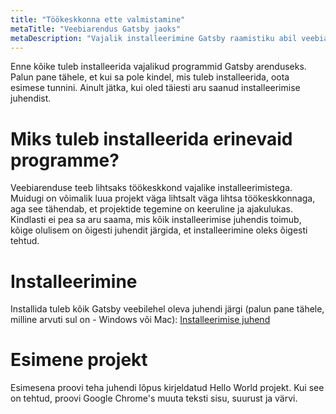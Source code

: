 ```yaml
---
title: "Töökeskkonna ette valmistamine"
metaTitle: "Veebiarendus Gatsby jaoks"
metaDescription: "Vajalik installeerimine Gatsby raamistiku abil veebiarenduse tegemiseks"
---
```


Enne kõike tuleb installeerida vajalikud programmid Gatsby arenduseks. Palun pane tähele, et kui sa pole kindel, mis tuleb installeerida, oota esimese tunnini. Ainult jätka, kui oled täiesti aru saanud installeerimise juhendist.


# Miks tuleb installeerida erinevaid programme?
Veebiarenduse teeb lihtsaks töökeskkond vajalike installeerimistega. Muidugi on võimalik luua projekt väga lihtsalt väga lihtsa töökeskkonnaga, aga see tähendab, et projektide tegemine on keeruline ja ajakulukas.
Kindlasti ei pea sa aru saama, mis kõik installeerimise juhendis toimub, kõige olulisem on õigesti juhendit järgida, et installeerimine oleks õigesti tehtud.


# Installeerimine
Installida tuleb kõik Gatsby veebilehel oleva juhendi järgi (palun pane tähele, milline arvuti sul on - Windows või Mac): [Installeerimise juhend](https://www.gatsbyjs.org/tutorial/part-zero/)

# Esimene projekt
Esimesena proovi teha juhendi lõpus kirjeldatud Hello World projekt. Kui see on tehtud, proovi Google Chrome's muuta teksti sisu, suurust ja värvi.

